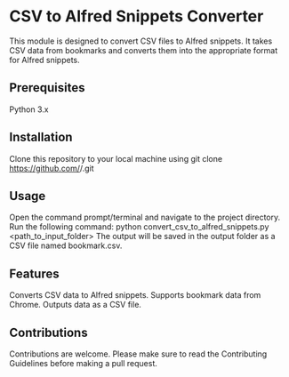 # CSV to Alfred Snippets Converter

This module is designed to convert CSV files to Alfred snippets. It takes CSV data from bookmarks and converts them into the appropriate format for Alfred snippets.

## Prerequisites
Python 3.x
## Installation
Clone this repository to your local machine using git clone https://github.com/<username>/<repository-name>.git
## Usage
Open the command prompt/terminal and navigate to the project directory.
Run the following command: python convert_csv_to_alfred_snippets.py <path_to_input_folder>
The output will be saved in the output folder as a CSV file named bookmark.csv.
## Features
Converts CSV data to Alfred snippets.
Supports bookmark data from Chrome.
Outputs data as a CSV file.
## Contributions
Contributions are welcome. Please make sure to read the Contributing Guidelines before making a pull request.
